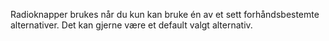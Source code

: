 Radioknapper brukes når du kun kan bruke én av et sett forhåndsbestemte alternativer. Det kan gjerne være et default valgt alternativ. 
